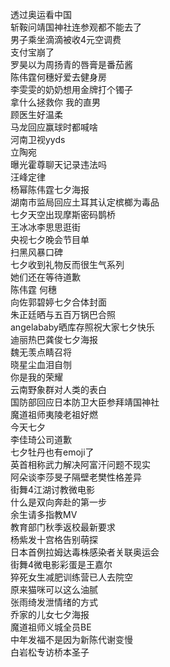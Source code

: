 透过奥运看中国  
斩鞍问靖国神社连参观都不能去了  
男子乘坐滴滴被收4元空调费  
支付宝崩了  
罗昊以为周扬青的唇膏是番茄酱  
陈伟霆何穗好爱去健身房  
李雯雯的奶奶想用金牌打个镯子  
拿什么拯救你 我的直男  
顾医生好温柔  
马龙回应赢球时都喊啥  
河南卫视yyds  
立陶宛  
曝光霍尊聊天记录违法吗  
汪峰定律  
杨幂陈伟霆七夕海报  
湖南市监局回应土耳其认定槟榔为毒品  
七夕天空出现摩斯密码鹊桥  
王冰冰李思思逛街  
央视七夕晚会节目单  
扫黑风暴口碑  
七夕收到礼物反而很生气系列  
她们还在等待道歉  
陈伟霆 何穗  
向佐郭碧婷七夕合体封面  
朱正廷晒与五百万锅巴合照  
angelababy晒库存照祝大家七夕快乐  
迪丽热巴龚俊七夕海报  
魏无羡点睛召将  
晓星尘血泪自刎  
你是我的荣耀  
云南野象群对人类的表白  
国防部回应日本防卫大臣参拜靖国神社  
魔道祖师夷陵老祖好燃  
今天七夕  
李佳琦公司道歉  
七夕牡丹也有emoji了  
英首相称武力解决阿富汗问题不现实  
阿朵谈李莎旻子隔壁老樊性格差异  
街舞4江湖讨教微电影  
什么是双向奔赴的第一步  
余生请多指教MV  
教育部门秋季返校最新要求  
杨紫发十宫格告别萌探  
日本首例拉姆达毒株感染者关联奥运会  
街舞4微电影彩蛋是王嘉尔  
猝死女生减肥训练营已人去院空  
原来猫咪可以这么油腻  
张雨绮发泄情绪的方式  
乔家的儿女七夕海报  
魔道祖师义城全员BE  
中年发福不是因为新陈代谢变慢  
白岩松专访桥本圣子  

